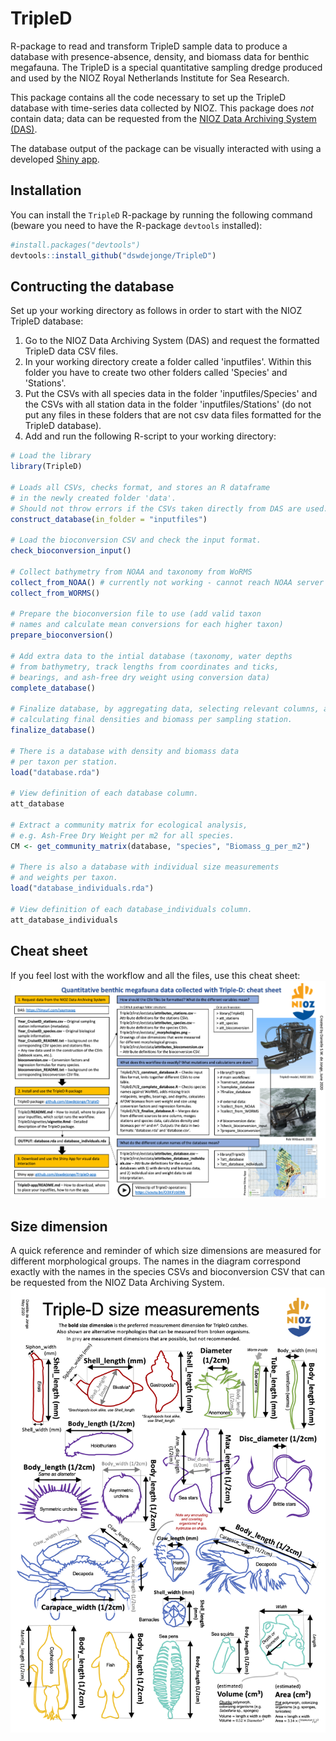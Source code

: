 # TripleD
R-package to read and transform TripleD sample data to produce a database with presence-absence, density, and biomass data for benthic megafauna. The TripleD is a special quantitative sampling dredge produced and used by the NIOZ Royal Netherlands Institute for Sea Research.  

This package contains all the code necessary to set up the TripleD database with time-series data collected by NIOZ. This package does *not* contain data; data can be requested from the [NIOZ Data Archiving System (DAS)](https://www.nioz.nl/en/expertise/north-sea-research-centre/nwa-north-sea-in-transition/das).  

The database output of the package can be visually interacted with using a developed [Shiny app](https://www.github.com/dswdejonge/TripleD-app).

## Installation
You can install the `TripleD` R-package by running the following command (beware you need to have the R-package `devtools` installed):
```R
#install.packages("devtools")
devtools::install_github("dswdejonge/TripleD")
```

## Contructing the database
Set up your working directory as follows in order to start with the NIOZ TripleD database:  

1. Go to the NIOZ Data Archiving System (DAS) and request the formatted TripleD data CSV files.  
2. In your working directory create a folder called 'inputfiles'. Within this folder you have to create two other folders called 'Species' and 'Stations'.   
3. Put the CSVs with all species data in the folder 'inputfiles/Species' and the CSVs with all station data in the folder 'inputfiles/Stations' (do not put any files in these folders that are not csv data files formatted for the TripleD database).  
4. Add and run the following R-script to your working directory:

```R
# Load the library
library(TripleD)

# Loads all CSVs, checks format, and stores an R dataframe 
# in the newly created folder 'data'.
# Should not throw errors if the CSVs taken directly from DAS are used.
construct_database(in_folder = "inputfiles")

# Load the bioconversion CSV and check the input format.
check_bioconversion_input()

# Collect bathymetry from NOAA and taxonomy from WoRMS
collect_from_NOAA() # currently not working - cannot reach NOAA server
collect_from_WORMS()

# Prepare the bioconversion file to use (add valid taxon
# names and calculate mean conversions for each higher taxon)
prepare_bioconversion()

# Add extra data to the intial database (taxonomy, water depths
# from bathymetry, track lengths from coordinates and ticks,
# bearings, and ash-free dry weight using conversion data)
complete_database()

# Finalize database, by aggregating data, selecting relevant columns, and
# calculating final densities and biomass per sampling station.
finalize_database()

# There is a database with density and biomass data 
# per taxon per station.
load("database.rda")

# View definition of each database column.
att_database

# Extract a community matrix for ecological analysis,
# e.g. Ash-Free Dry Weight per m2 for all species.
CM <- get_community_matrix(database, "species", "Biomass_g_per_m2")

# There is also a database with individual size measurements 
# and weights per taxon.
load("database_individuals.rda")

# View definition of each database_individuals column.
att_database_individuals
```

## Cheat sheet
If you feel lost with the workflow and all the files, use this cheat sheet:
![cheat sheet](https://raw.githubusercontent.com/dswdejonge/TripleD/master/inst/extdata/cheatsheet.png)  


## Size dimension
A quick reference and reminder of which size dimensions are measured for different morphological groups. The names in the diagram correspond exactly with the names in the species CSVs and bioconversion CSV that can be requested from the NIOZ Data Archiving System.  
![size dimensions diagram](https://raw.githubusercontent.com/dswdejonge/TripleD/master/inst/extdata/_morphologies.png)

